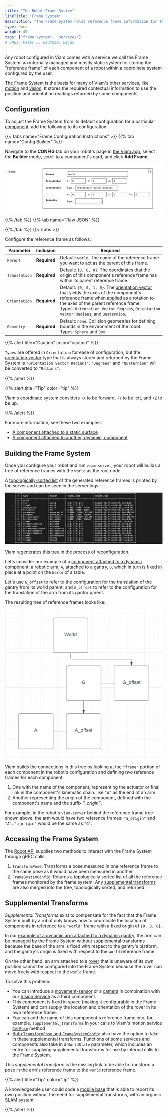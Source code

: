 ```yaml
---
title: "The Robot Frame System"
linkTitle: "Frame System"
description: "The Frame System holds reference frame information for the relative position of components in space."
type: docs
weight: 45
tags: ["frame system", "services"]
# SMEs: Peter L, Gautham, Bijan
---
```


Any robot configured in Viam comes with a service we call the Frame System: an internally managed and mostly static system for storing the "reference frame" of each component of a robot within a coordinate system configured by the user.

The Frame System is the basis for many of Viam's other services, like [motion](/services/motion) and [vision](/services/vision).
It stores the required contextual information to use the position and orientation readings returned by some components.

## Configuration

To adjust the Frame System from its default configuration for a particular [component](/components), add the following to its configuration:

{{< tabs name="Frame Configuration Instructions" >}}
{{% tab name="Config Builder" %}}

Navigate to the **CONFIG** tab on your robot's page in [the Viam app](https://app.viam.com), select the **Builder** mode, scroll to a component's card, and click **Add Frame**:

![add reference frame pane](../img/frame-card.png)

{{% /tab %}}
{{% tab name="Raw JSON" %}}

{{% /tab %}}
{{< /tabs >}}

Configure the reference frame as follows:

| Parameter | Inclusion | Required |
| --------- | ----------- | ----- |
| `Parent`  | **Required** | Default: `world`. The name of the reference frame you want to act as the parent of this frame. |
| `Translation` | **Required** | Default: `{0, 0, 0}`. The coordinates that the origin of this component's reference frame has within its parent reference frame. |
| `Orientation`  | **Required** | Default: `{0, 0, 1, 0}`. The [orientation vector](/internals/orientation-vector/) that yields the axes of the component's reference frame when applied as a rotation to the axes of the parent reference frame. <br> Types: `Orientation Vector Degrees`, `Orientation Vector Radians`, and `Quaternion`. |
| `Geometry`  | **Required** | Default: `none`. Collision geometries for defining bounds in the environment of the robot. <br> Types: `Sphere` and `Box`. |

{{% alert title="Caution" color="caution" %}}

`Types` are offered in `Orientation` for ease of configuration, but the [orientation vector](/internals/orientation-vector/) type that is always stored and returned by the Frame System is `"Orientation Vector Radians"`.
`"Degrees"` and `"Quaternion"` will be converted to `"Radians"`.

{{% /alert %}}

{{% alert title="Tip" color="tip" %}}

Viam's coordinate system considers `+X` to be forward, `+Y` to be left, and `+Z` to be up.

{{% /alert %}}

For more information, see these two examples:

- [A component attached to a static surface](/component-on-static)
- [A component attached to another, dynamic, component](/component-on-dynamic)

## Building the Frame System

Once you configure your robot and run `viam-server`, your robot will builds a tree of reference frames with the `world` as the root node.

A [topologically-sorted list](https://en.wikipedia.org/wiki/Topological_sorting) of the generated reference frames is printed by the server and can be seen in the server logs:

![an example of a logged frame system](../img/frame_sys_log_example.png)

Viam regenerates this tree in the process of [reconfiguration](/manage/fleet-management/#configurationlogging).

Let's consider our example of a [component attached to a dynamic component](/component-attached-to-a-dynamic-component): a robotic arm, `A`, attached to a gantry, `G`, which in turn is fixed in place at a point on the `World` of a table.

Let's use `G_offset` to refer to the configuration for the translation of the gantry from its world parent, and `A_offset` to refer to the configuration for the translation of the arm from its gantry parent.

The resulting tree of reference frames looks like:

![reference frame tree](../img/frame_tree.png)

Viam builds the connections in this tree by looking at the `"frame"` portion of each component in the robot's configuration and defining *two* reference frames for each component:

1. One with the name of the component, representing the actuator or final link in the component's kinematic chain: like `"A"` as the end of an arm.
2. Another representing the origin of the component, defined with the component's name and the suffix *"_origin"*.

For example, in the robot's `viam-server` behind the reference frame tree shown above, the arm would have two reference frames: `"a_origin"` and `"A"`. `"a_origin"` would be the same as `"G"`.

## Accessing the Frame System

The [Robot API](https://github.com/viamrobotics/api/blob/main/proto/viam/robot/v1/robot.proto) supplies two methods to interact with the Frame System through gRPC calls:

1. `TransformPose`: Transforms a pose measured in one reference frame to the same pose as it would have been measured in another.
2. `FrameSystemConfig`: Returns a topologically sorted list of all the reference frames monitored by the frame system.
Any [supplemental transforms](#handling-motion-with-supplemental-transforms) are also merged into the tree, topologically sorted, and returned.

## Supplemental Transforms

*Supplemental Transforms* exist to compensate for the fact that the Frame System built by a robot only knows how to coordinate the location of components in reference to a `"world"` frame with a fixed origin of `{0, 0, 0}`.

In our [example of a dynamic arm attached to a dynamic gantry](/component-attached-to-a-dynamic-component), the arm can be managed by the Frame System without supplemental transforms because the base of the arm is fixed with respect to the gantry's platform, and the gantry's origin is fixed with respect to the `world` reference frame.

On the other hand, an arm attached to a [rover](/components/base/wheeled) that is unaware of its own position cannot be configured into the Frame System because the rover can move freely with respect to the `world` frame.

To solve this problem:

- You can introduce a [movement-sensor](/components/movement-sensor) or a [camera](/components/camera) in combination with our [Vision Service](/services/vision/) as a third component.
- This component is fixed in space (making it configurable in the Frame System) and can supply the location and orientation of the rover in its own reference frame.
- You can add the name of this component's reference frame into, for example, `supplemental_transforms` in your calls to Viam's motion service [`GetPose`](/services/motion/#getpose) method
- [Both `TransformPose` and `FrameSystemConfig`](#accessing-the-frame-system) also have the option to take in these supplemental transforms. Functions of some services and components also take in a `WorldState` parameter, which includes an entry for supplying supplemental transforms for use by internal calls to the Frame System.

This *supplemental transform* is the missing link to be able to transform a pose in the arm's reference frame to the `world` reference frame.

{{% alert title="Tip" color="tip" %}}

A knowledgeable user could code a [mobile base](/components/base/wheeled) that is able to report its own position without the need for supplemental transforms, with an organic [SLAM](/services/slam) system.

{{% /alert %}}
